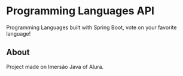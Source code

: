 # Programming Languages API

Programming Languages built with Spring Boot, vote on your favorite language!


## About

Project made on Imersão Java of Alura.
